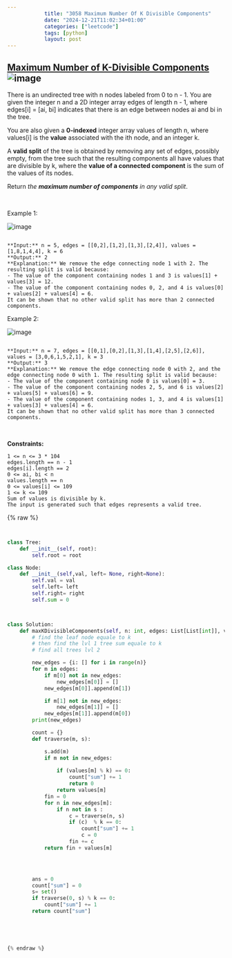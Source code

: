 ```yaml
---
            title: "3058 Maximum Number Of K Divisible Components"
            date: "2024-12-21T11:02:34+01:00"
            categories: ["leetcode"]
            tags: [python]
            layout: post
---
```

            
## [Maximum Number of K-Divisible Components](https://leetcode.com/problems/maximum-number-of-k-divisible-components) ![image](https://img.shields.io/badge/Difficulty-Hard-red)

There is an undirected tree with n nodes labeled from 0 to n - 1. You are given the integer n and a 2D integer array edges of length n - 1, where edges[i] = [ai, bi] indicates that there is an edge between nodes ai and bi in the tree.

You are also given a **0-indexed** integer array values of length n, where values[i] is the **value** associated with the ith node, and an integer k.

A **valid split** of the tree is obtained by removing any set of edges, possibly empty, from the tree such that the resulting components all have values that are divisible by k, where the **value of a connected component** is the sum of the values of its nodes.

Return *the **maximum number of components** in any valid split*.

 

Example 1:

![image](https://assets.leetcode.com/uploads/2023/08/07/example12-cropped2svg.jpg)
```

**Input:** n = 5, edges = [[0,2],[1,2],[1,3],[2,4]], values = [1,8,1,4,4], k = 6
**Output:** 2
**Explanation:** We remove the edge connecting node 1 with 2. The resulting split is valid because:
- The value of the component containing nodes 1 and 3 is values[1] + values[3] = 12.
- The value of the component containing nodes 0, 2, and 4 is values[0] + values[2] + values[4] = 6.
It can be shown that no other valid split has more than 2 connected components.
```

Example 2:

![image](https://assets.leetcode.com/uploads/2023/08/07/example21svg-1.jpg)
```

**Input:** n = 7, edges = [[0,1],[0,2],[1,3],[1,4],[2,5],[2,6]], values = [3,0,6,1,5,2,1], k = 3
**Output:** 3
**Explanation:** We remove the edge connecting node 0 with 2, and the edge connecting node 0 with 1. The resulting split is valid because:
- The value of the component containing node 0 is values[0] = 3.
- The value of the component containing nodes 2, 5, and 6 is values[2] + values[5] + values[6] = 9.
- The value of the component containing nodes 1, 3, and 4 is values[1] + values[3] + values[4] = 6.
It can be shown that no other valid split has more than 3 connected components.

```

 

**Constraints:**

	1 <= n <= 3 * 104
	edges.length == n - 1
	edges[i].length == 2
	0 <= ai, bi < n
	values.length == n
	0 <= values[i] <= 109
	1 <= k <= 109
	Sum of values is divisible by k.
	The input is generated such that edges represents a valid tree.

{% raw %}


```python


class Tree:
    def __init__(self, root):
        self.root = root

class Node:
    def __init__(self,val, left= None, right=None):
        self.val = val
        self.left= left
        self.right= right
        self.sum = 0



class Solution:
    def maxKDivisibleComponents(self, n: int, edges: List[List[int]], values: List[int], k: int) -> int:
        # find the leaf node equale to k
        # then find the lvl 1 tree sum equale to k
        # find all trees lvl 2

        new_edges = {i: [] for i in range(n)}
        for m in edges:
            if m[0] not in new_edges:
                new_edges[m[0]] = []
            new_edges[m[0]].append(m[1])

            if m[1] not in new_edges:
                new_edges[m[1]] = []
            new_edges[m[1]].append(m[0])
        print(new_edges)

        count = {}
        def traverse(m, s):

            s.add(m)
            if m not in new_edges:
               
                if (values[m] % k) == 0:
                    count["sum"] += 1
                    return 0
                return values[m]
            fin = 0
            for n in new_edges[m]:
                if n not in s :
                    c = traverse(n, s)
                    if (c)  % k == 0:
                        count["sum"] += 1
                        c = 0
                    fin += c
            return fin + values[m]

                    


        ans = 0
        count["sum"] = 0
        s= set()
        if traverse(0, s) % k == 0:
            count["sum"] += 1
        return count["sum"]
        




{% endraw %}
```
